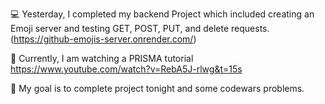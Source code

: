 💻 Yesterday, I completed my backend Project which included creating an Emoji server and testing GET, POST, PUT, and delete requests.
(https://github-emojis-server.onrender.com/)

📖 Currently, I am watching a PRISMA tutorial [
](https://www.youtube.com/watch?v=RebA5J-rlwg&t=15s)https://www.youtube.com/watch?v=RebA5J-rlwg&t=15s

🎯 My goal is to complete project tonight and some codewars problems. 

